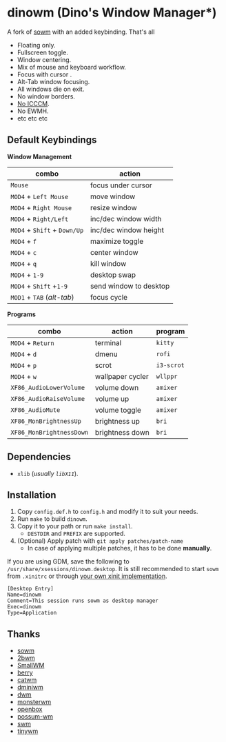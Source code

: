 # dinowm (Dino's Window Manager*)

A fork of [sowm](https://github.com/dylanaraps/sowm) with an added keybinding. That's all

- Floating only.
- Fullscreen toggle.
- Window centering.
- Mix of mouse and keyboard workflow.
- Focus with cursor .
- Alt-Tab window focusing.
- All windows die on exit.
- No window borders.
- [No ICCCM](https://web.archive.org/web/20190617214524/https://raw.githubusercontent.com/kfish/xsel/1a1c5edf0dc129055f7764c666da2dd468df6016/rant.txt).
- No EWMH.
- etc etc etc

## Default Keybindings

**Window Management**

| combo                        | action                 |
| -----------------------------| -----------------------|
| `Mouse`                      | focus under cursor     |
| `MOD4` + `Left Mouse`        | move window            |
| `MOD4` + `Right Mouse`       | resize window          |
| `MOD4` + `Right/Left`        | inc/dec window width   |
| `MOD4` + `Shift` + `Down/Up` | inc/dec window height  |
| `MOD4` + `f`                 | maximize toggle        |
| `MOD4` + `c`                 | center window          |
| `MOD4` + `q`                 | kill window            |
| `MOD4` + `1-9`               | desktop swap           |
| `MOD4` + `Shift` +`1-9`      | send window to desktop |
| `MOD1` + `TAB` (*alt-tab*)   | focus cycle            |

**Programs**

| combo                    | action           | program        |
| ------------------------ | ---------------- | -------------- |
| `MOD4` + `Return`        | terminal         | `kitty`        |
| `MOD4` + `d`             | dmenu            | `rofi`         |
| `MOD4` + `p`             | scrot            | `i3-scrot`     |
| `MOD4` + `w`             | wallpaper cycler | `wllppr`       |
| `XF86_AudioLowerVolume`  | volume down      | `amixer`       |
| `XF86_AudioRaiseVolume`  | volume up        | `amixer`       |
| `XF86_AudioMute`         | volume toggle    | `amixer`       |
| `XF86_MonBrightnessUp`   | brightness up    | `bri`          |
| `XF86_MonBrightnessDown` | brightness down  | `bri`          |


## Dependencies

- `xlib` (*usually `libX11`*).


## Installation

1) Copy `config.def.h` to `config.h` and modify it to suit your needs.
2) Run `make` to build `dinowm`.
3) Copy it to your path or run `make install`.
    - `DESTDIR` and `PREFIX` are supported.
4) (Optional) Apply patch with `git apply patches/patch-name`
    - In case of applying multiple patches, it has to be done **manually**.

If you are using GDM, save the following to `/usr/share/xsessions/dinowm.desktop`. It is still recommended to start `sowm` from `.xinitrc` or through
[your own xinit implementation](https://github.com/dylanaraps/bin/blob/dfd9a9ff4555efb1cc966f8473339f37d13698ba/x).

```
[Desktop Entry]
Name=dinowm
Comment=This session runs sowm as desktop manager
Exec=dinowm
Type=Application
```


## Thanks

- [sowm](https://github.com/dylanaraps/sowm)
- [2bwm](https://github.com/venam/2bwm)
- [SmallWM](https://github.com/adamnew123456/SmallWM)
- [berry](https://github.com/JLErvin/berry)
- [catwm](https://github.com/pyknite/catwm)
- [dminiwm](https://github.com/moetunes/dminiwm)
- [dwm](https://dwm.suckless.org)
- [monsterwm](https://github.com/c00kiemon5ter/monsterwm)
- [openbox](https://github.com/danakj/openbox)
- [possum-wm](https://github.com/duckinator/possum-wm)
- [swm](https://github.com/dcat/swm)
- [tinywm](http://incise.org/tinywm.html)
